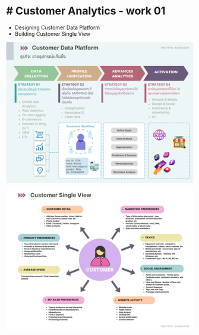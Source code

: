 # # Customer Analytics - work 01
 - Designing Customer Data Platform
 - Building Customer Single View


![Alt text](https://github.com/KK-PU/K19-MADT8101-CustomerAnalytics/blob/main/V1_CustomerDataPlatform%26SingleView/Customer%20DataPlat%20form1.png)


![Alt text](https://github.com/KK-PU/K19-MADT8101-CustomerAnalytics/blob/main/V1_CustomerDataPlatform%26SingleView/Customer%20Single%20View2.png)

